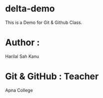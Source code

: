 # delta-demo
This is a Demo for Git &amp; Github Class.


# Author : 
Harilal Sah Kanu

# Git & GitHub : Teacher
Apna College